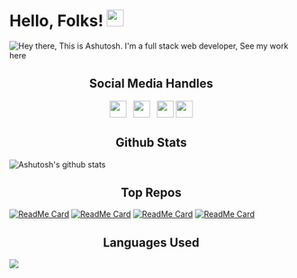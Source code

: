 # Hello, Folks! <img src="https://github.com/Ashutosh00710/Ashutosh00710/blob/master/wave.gif" width="30px">

![Hey there, This is Ashutosh. I'm a full stack web developer, See my work here](https://github.com/Ashutosh00710/Ashutosh00710/blob/master/Overview.gif)

<h2 align='center'>Social Media Handles</h2>
<p align='center'>
<a href="https://twitter.com/Ashutos68632603"><img height="30" src="https://github.com/Ashutosh00710/Ashutosh00710/blob/master/icon/twitter.png"></a>&nbsp;&nbsp;
<a href="https://www.instagram.com/07_ashutosh_dwivedi/"><img height="30" src="https://github.com/Ashutosh00710/Ashutosh00710/blob/master/icon/instagram.jpg"></a>&nbsp;&nbsp;
<a href="https://www.facebook.com/ashutosh.a.dwivedi.3/"><img height="30" src="https://github.com/Ashutosh00710/Ashutosh00710/blob/master/icon/facebook.png"></a>
<a href="https://www.linkedin.com/in/ashutosh-dwivedi-b3025b196"><img height="30" src="https://github.com/Ashutosh00710/Ashutosh00710/blob/master/icon/linkedin.png"></a>
</p>

<h2 align='center'>Github Stats</h2>

![Ashutosh's github stats](https://github-readme-stats.vercel.app/api?username=ashutosh00710&show_icons=true&theme=dracula)

<h2 align='center'>Top Repos</h2>
<div display='grid'>

[![ReadMe Card](https://github-readme-stats.vercel.app/api/pin/?username=ashutosh00710&repo=crwn-clothing&theme=dracula)](https://github.com/Ashutosh00710/crwn-clothing)
[![ReadMe Card](https://github-readme-stats.vercel.app/api/pin/?username=ashutosh00710&repo=commenting-app&theme=dracula)](https://github.com/Ashutosh00710/commenting-app)
[![ReadMe Card](https://github-readme-stats.vercel.app/api/pin/?username=ashutosh00710&repo=Block-Breaker-Game&theme=dracula)](https://github.com/Ashutosh00710/Block-Breaker-Game)
[![ReadMe Card](https://github-readme-stats.vercel.app/api/pin/?username=ashutosh00710&repo=facedetection-brain&theme=dracula)](https://github.com/Ashutosh00710/facedetection-brain)

</div>

<h2 align='center'>Languages Used</h2>
<a href="https://github.com/Ashutosh00710/Ashutosh00710">
  <img align="center" src="https://github-readme-stats.vercel.app/api/top-langs/?username=Ashutosh00710&hide=java,html&title_color=ffffff&text_color=c9cacc&icon_color=2bbc8a&bg_color=282A36" />
</a>
